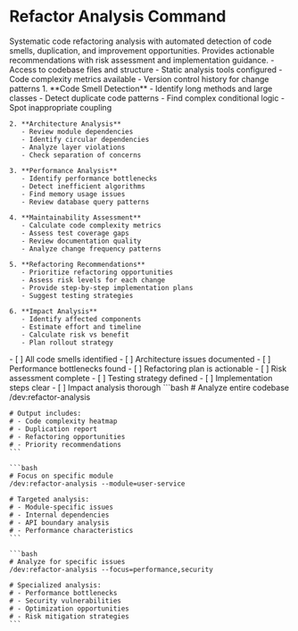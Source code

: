 # Refactor Analysis Command

<instructions>
  <context>
    Systematic code refactoring analysis with automated detection of code smells, duplication, and improvement opportunities. Provides actionable recommendations with risk assessment and implementation guidance.
  </context>
  
  <requirements>
    - Access to codebase files and structure
    - Static analysis tools configured
    - Code complexity metrics available
    - Version control history for change patterns
  </requirements>
  
  <execution>
    1. **Code Smell Detection**
       - Identify long methods and large classes
       - Detect duplicate code patterns
       - Find complex conditional logic
       - Spot inappropriate coupling
    
    2. **Architecture Analysis**
       - Review module dependencies
       - Identify circular dependencies
       - Analyze layer violations
       - Check separation of concerns
    
    3. **Performance Analysis**
       - Identify performance bottlenecks
       - Detect inefficient algorithms
       - Find memory usage issues
       - Review database query patterns
    
    4. **Maintainability Assessment**
       - Calculate code complexity metrics
       - Assess test coverage gaps
       - Review documentation quality
       - Analyze change frequency patterns
    
    5. **Refactoring Recommendations**
       - Prioritize refactoring opportunities
       - Assess risk levels for each change
       - Provide step-by-step implementation plans
       - Suggest testing strategies
    
    6. **Impact Analysis**
       - Identify affected components
       - Estimate effort and timeline
       - Calculate risk vs benefit
       - Plan rollout strategy
  </execution>
  
  <validation>
    - [ ] All code smells identified
    - [ ] Architecture issues documented
    - [ ] Performance bottlenecks found
    - [ ] Refactoring plan is actionable
    - [ ] Risk assessment complete
    - [ ] Testing strategy defined
    - [ ] Implementation steps clear
    - [ ] Impact analysis thorough
  </validation>
  
  <examples>
    ```bash
    # Analyze entire codebase
    /dev:refactor-analysis
    
    # Output includes:
    # - Code complexity heatmap
    # - Duplication report
    # - Refactoring opportunities
    # - Priority recommendations
    ```
    
    ```bash
    # Focus on specific module
    /dev:refactor-analysis --module=user-service
    
    # Targeted analysis:
    # - Module-specific issues
    # - Internal dependencies
    # - API boundary analysis
    # - Performance characteristics
    ```
    
    ```bash
    # Analyze for specific issues
    /dev:refactor-analysis --focus=performance,security
    
    # Specialized analysis:
    # - Performance bottlenecks
    # - Security vulnerabilities
    # - Optimization opportunities
    # - Risk mitigation strategies
    ```
  </examples>
</instructions>